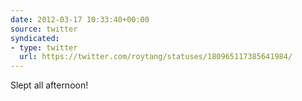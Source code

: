 ```yaml
---
date: 2012-03-17 10:33:40+00:00
source: twitter
syndicated:
- type: twitter
  url: https://twitter.com/roytang/statuses/180965117385641984/
---
```


Slept all afternoon!